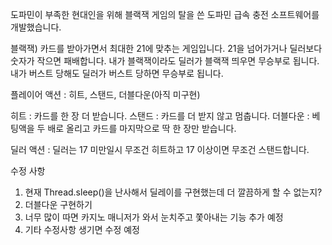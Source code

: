 도파민이 부족한 현대인을 위해 블랙잭 게임의 탈을 쓴 도파민 급속 충전 소프트웨어를 개발했습니다.

블랙잭)
카드를 받아가면서 최대한 21에 맞추는 게임입니다. 21을 넘어가거나 딜러보다 숫자가 작으면 패배합니다.
내가 블랙잭이라도 딜러가 블랙잭 띄우면 무승부로 됩니다. 
내가 버스트 당해도 딜러가 버스트 당하면 무승부로 됩니다.


플레이어 액션 : 히트, 스탠드, 더블다운(아직 미구현)

  히트 : 카드를 한 장 더 받습니다. 
  스탠드 : 카드를 더 받지 않고 멈춥니다. 
  더블다운 : 베팅액을 두 배로 올리고 카드를 마지막으로 딱 한 장만 받습니다. 

딜러 액션 : 딜러는 17 미만일시 무조건 히트하고 17 이상이면 무조건 스탠드합니다. 
  

수정 사항 
1. 현재 Thread.sleep()을 난사해서 딜레이를 구현했는데 더 깔끔하게 할 수 없는지?
2. 더블다운 구현하기
3. 너무 많이 따면 카지노 매니저가 와서 눈치주고 쫓아내는 기능 추가 예정
4. 기타 수정사항 생기면 수정 예정
